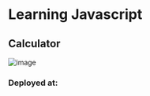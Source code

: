 # Learning Javascript

## Calculator

![image](https://user-images.githubusercontent.com/97811058/235325318-bdf4ac44-8d1c-4c69-b601-9d76564ea483.png)

### Deployed at: 
